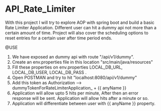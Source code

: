 # API_Rate_Limiter
With this project I will try to explore AOP with spring boot and build a basic Rate Limiter Application. Different user can hit a dummy api not more than a certain amount of time. Project will also cover the scheduling options to reset entries for a certain user after time period ends.

@USE
1. We have exposed an dummy api with route "/api/v1/dummy".
2. Create an env.properties file in this location "src/main/java/resources"
3. Fill these properties on env.properties
   LOCAL_DB_URL, 
   LOCAL_DB_USER, 
   LOCAL_DB_PASS .
4. Open POSTMAN and try to hit "localhost:8080/api/v1/dummy"
5. Add this token as Authorization --> dummyTokenForRateLimiterApplication_ + {{ anyName }}
6. Application will allow upto 5 hits per minute, After then an error response will be sent. Application will allow hits after a minute or so.
7. Application will differentiate between user with {{ anyName }} property.
